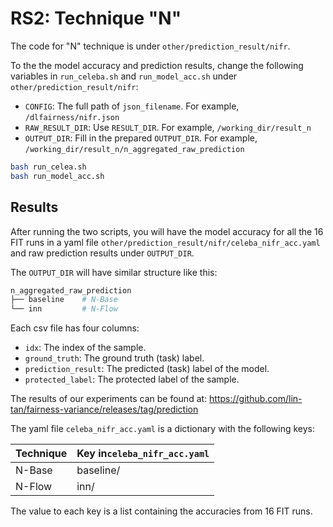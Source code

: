 # RS2: Technique "N"

The code for "N" technique is under `other/prediction_result/nifr`.

To the the model accuracy and prediction results, change the following variables in `run_celeba.sh` and `run_model_acc.sh` under `other/prediction_result/nifr`:

* `CONFIG`: The full path of `json_filename`. For example, `/dlfairness/nifr.json`
* `RAW_RESULT_DIR`: Use `RESULT_DIR`. For example, `/working_dir/result_n`
* `OUTPUT_DIR`: Fill in the  prepared `OUTPUT_DIR`. For example, `/working_dir/result_n/n_aggregated_raw_prediction`

```bash
bash run_celea.sh
bash run_model_acc.sh
```

## Results

After running the two scripts, you will have the model accuracy for all the 16 FIT runs in a yaml file `other/prediction_result/nifr/celeba_nifr_acc.yaml` and raw prediction results under `OUTPUT_DIR`.

The `OUTPUT_DIR` will have similar structure like this:

```bash
n_aggregated_raw_prediction
├── baseline	# N-Base
└── inn			# N-Flow
```

Each csv file has four columns:

* `idx`: The index of the sample.
* `ground_truth`: The ground truth (task) label.
* `prediction_result`: The predicted (task) label of the model.
* `protected_label`: The protected label of the sample.

The results of our experiments can be found at: https://github.com/lin-tan/fairness-variance/releases/tag/prediction



The yaml file `celeba_nifr_acc.yaml` is a dictionary with the following keys:

| Technique | Key in`celeba_nifr_acc.yaml` |
| --------- | ---------------------------- |
| N-Base    | baseline/                    |
| N-Flow    | inn/                         |

The value to each key is a list containing the accuracies from 16 FIT runs.